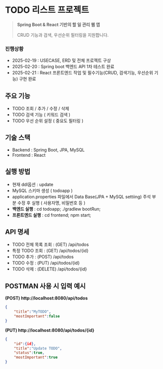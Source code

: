 # TODO 리스트 프로젝트
> **Spring Boot & React 기반의 할 일 관리 웹 앱**
>
> CRUD 기능과 검색, 우선순위 필터링을 지원합니다.

### 진행상황
- 2025-02-19 : USECASE, ERD 및 전체 프로젝트 구상
- 2025-02-20 : Spring boot 백엔드 API 1차 테스트 완료
- 2025-02-21 : React 프론트엔드 작업 및 필수기능(CRUD, 검색기능, 우선순위 기능) 구현 완료

## 주요 기능
- TODO 조회 / 추가 / 수정 / 삭제
- TODO 검색 기능 ( 키워드 검색 )
- TODO 우선 순위 설정 ( 중요도 필터링 )

## 기술 스택
- Backend : Spring Boot, JPA, MySQL
- Frontend : React

## 실행 방법
- 현재 ddl옵션 : update
- MySQL 스키마 생성 ( todoapp )
- application.properties 파일에서 Data Base(JPA + MySQL settiing) 주석 부분 수정 후 실행 ( 사용자명, 비밀번호 등 )
- **백엔드 실행** : cd todoapp; ./gradlew bootRun;
- **프론트엔드 실행** : cd frontend; npm start;

## API 명세
- TODO 전체 목록 조회 : (GET) /api/todos
- 특정 TODO 조회 : (GET) /api/todos/{id}
- TODO 추가 : (POST) /api/todos
- TODO 수정 : (PUT) /api/todos/{id}
- TODO 삭제 : (DELETE) /api/todos/{id}

## POSTMAN 사용 시 입력 예시
**(POST) http://localhost:8080/api/todos**
```json
{
    "title":"MyTODO",
    "mostImportant":false
}
```
**(PUT) http://localhost:8080/api/todos/{id}**
```json
{
    "id":{id},
    "title":"Update TODO",
    "status":true,
    "mostImportant":true
}
```
